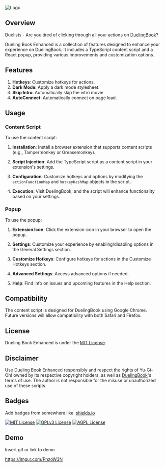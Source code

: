 ![Logo](https://i.imgur.com/Z7pklez.png)

## Overview

Duelists - Are you tired of clicking through all your actions on [DuelingBook](https://www.duelingbook.com/html5)?

Dueling Book Enhanced is a collection of features designed to enhance your experience on DuelingBook. It includes a TypeScript content script and a React popup, providing various improvements and customization options.

## Features

1. **Hotkeys**: Customize hotkeys for actions.
2. **Dark Mode**: Apply a dark mode stylesheet.
3. **Skip Intro**: Automatically skip the intro movie
4. **AutoConnect**: Automatically connect on page load.

## Usage

### Content Script

To use the content script:

1. **Installation**: Install a browser extension that supports content scripts (e.g., Tampermonkey or Greasemonkey).

2. **Script Injection**: Add the TypeScript script as a content script in your extension's settings.

3. **Configuration**: Customize hotkeys and options by modifying the `actionFunctionMap` and `hotkeyHashMap` objects in the script.

4. **Execution**: Visit DuelingBook, and the script will enhance functionality based on your settings.

### Popup

To use the popup:

1. **Extension Icon**: Click the extension icon in your browser to open the popup.

2. **Settings**: Customize your experience by enabling/disabling options in the General Settings section.

3. **Customize Hotkeys**: Configure hotkeys for actions in the Customize Hotkeys section.

4. **Advanced Settings**: Access advanced options if needed.

5. **Help**: Find info on issues and upcoming features in the Help section.

## Compatibility

The content script is designed for DuelingBook using Google Chrome. Future versions will allow compatibility with both Safari and Firefox.

## License

Dueling Book Enhanced is under the [MIT License](LICENSE.md).

## Disclaimer

Use Dueling Book Enhanced responsibly and respect the rights of Yu-Gi-Oh! owned by its respective copyright holders, as well as [DuelingBook](https://www.duelingbook.com/html5)'s terms of use. The author is not responsible for the misuse or unauthorized use of these scripts.

## Badges

Add badges from somewhere like: [shields.io](https://shields.io/)

[![MIT License](https://img.shields.io/badge/License-MIT-green.svg)](https://choosealicense.com/licenses/mit/)
[![GPLv3 License](https://img.shields.io/badge/License-GPL%20v3-yellow.svg)](https://opensource.org/licenses/)
[![AGPL License](https://img.shields.io/badge/license-AGPL-blue.svg)](http://www.gnu.org/licenses/agpl-3.0)

## Demo

Insert gif or link to demo

https://imgur.com/PnzoW3N
